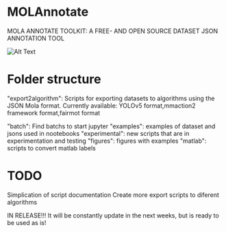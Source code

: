 # MOLAnnotate
MOLA ANNOTATE TOOLKIT: A FREE- AND OPEN SOURCE DATASET JSON ANNOTATION TOOL

![Alt Text](https://github.com/eng-motionlab/molannotate/blob/main/figures/annotation_pipeline.png)


# Folder structure
"export2algorithm": Scripts for exporting datasets to algorithms using the JSON Mola format. Currently available: YOLOv5 format,mmaction2 framework format,fairmot format

"batch": Find batchs to start jupyter
"examples": examples of dataset and jsons used in nootebooks
"experimental": new scripts that are in experimentation and testing
"figures": figures with examples
"matlab": scripts to convert matlab labels




# TODO
Simplication of script documentation
Create more export scripts to diferent algorithms

IN RELEASE!!!
It will be constantly update in the next weeks, but is ready to be used as is!

